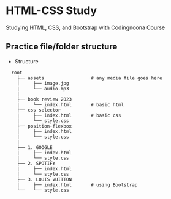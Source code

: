 # HTML-CSS Study

Studying HTML, CSS, and Bootstrap with Codingnoona Course

## Practice file/folder structure

- Structure

```
  root
    ├── assets                 # any media file goes here
    |     ├── image.jpg
    |     └── audio.mp3
    |
    ├── book review 2023
    |     └── index.html       # basic html
    ├── css selector
    |     ├── index.html       # basic css
    |     └── style.css
    ├── position-flexbox
    |     ├── index.html
    |     └── style.css
    |
    ├── 1. GOOGLE
    |     ├── index.html
    |     └── style.css
    ├── 2. SPOTIFY
    |     ├── index.html
    |     └── style.css
    ├── 3. LOUIS VUITTON
    |     ├── index.html       # using Bootstrap
    └──   └── style.css

```
